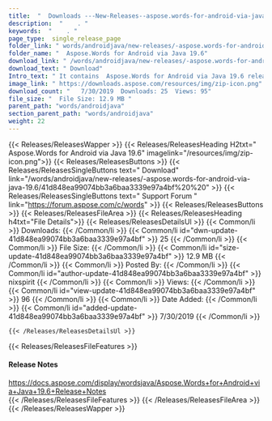 ```yaml
---
title:  "  Downloads ---New-Releases--aspose.words-for-android-via-java-19.6 . " 
description:  "    . " 
keywords:  "    . " 
page_type:  single_release_page
folder_link: " words/androidjava/new-releases/-aspose.words-for-android-via-java-19.6/"
folder_name: "  Aspose.Words for Android via Java 19.6"
download_link: " /words/androidjava/new-releases/-aspose.words-for-android-via-java-19.6/41d848ea99074bb3a6baa3339e97a4bf"
download_text: " Download"
Intro_text: " It contains  Aspose.Words for Android via Java 19.6 release."
image_link: " https://downloads.aspose.com/resources/img/zip-icon.png"
download_count: "   7/30/2019  Downloads: 25  Views: 95"
file_size: "  File Size: 12.9 MB "
parent_path: "words/androidjava"
section_parent_path: "words/androidjava"
weight: 22 
---
```


{{< Releases/ReleasesWapper >}}
  {{< Releases/ReleasesHeading H2txt="  Aspose.Words for Android via Java 19.6" imagelink="/resources/img/zip-icon.png">}}
  {{< Releases/ReleasesButtons >}}
    {{< Releases/ReleasesSingleButtons text=" Download" link="/words/androidjava/new-releases/-aspose.words-for-android-via-java-19.6/41d848ea99074bb3a6baa3339e97a4bf%20%20" >}}
    {{< Releases/ReleasesSingleButtons text=" Support Forum " link="https://forum.aspose.com/c/words" >}}
  {{< Releases/ReleasesButtons >}}
  {{< Releases/ReleasesFileArea >}}
    {{< Releases/ReleasesHeading h4txt="File Details">}}
    {{< Releases/ReleasesDetailsUl >}}
            {{< Common/li  >}} Downloads: {{< /Common/li >}} 
      {{< Common/li id="dwn-update-41d848ea99074bb3a6baa3339e97a4bf" >}} 25 {{< /Common/li >}} 
      {{< Common/li  >}} File Size: {{< /Common/li >}} 
      {{< Common/li id="size-update-41d848ea99074bb3a6baa3339e97a4bf" >}} 12.9 MB {{< /Common/li >}} 
      {{< Common/li  >}} Posted By: {{< /Common/li >}} 
      {{< Common/li id="author-update-41d848ea99074bb3a6baa3339e97a4bf" >}} nixspirit {{< /Common/li >}} 
      {{< Common/li  >}} Views: {{< /Common/li >}} 
      {{< Common/li id="view-update-41d848ea99074bb3a6baa3339e97a4bf" >}} 96 {{< /Common/li >}} 
      {{< Common/li  >}} Date Added: {{< /Common/li >}} 
      {{< Common/li id="added-update-41d848ea99074bb3a6baa3339e97a4bf" >}} 7/30/2019 {{< /Common/li >}} 

    {{< /Releases/ReleasesDetailsUl >}}

  {{< Releases/ReleasesFileFeatures >}}
      <h4>Release Notes</h4><div><a href="https://docs.aspose.com/display/wordsjava/Aspose.Words+for+Android+via+Java+19.6+Release+Notes">https://docs.aspose.com/display/wordsjava/Aspose.Words+for+Android+via+Java+19.6+Release+Notes</a></div>
  {{< /Releases/ReleasesFileFeatures >}}
 {{< /Releases/ReleasesFileArea >}}
{{< /Releases/ReleasesWapper >}}


